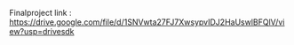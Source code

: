Finalproject link : https://drive.google.com/file/d/1SNVwta27FJ7XwsypvIDJ2HaUswlBFQlV/view?usp=drivesdk
